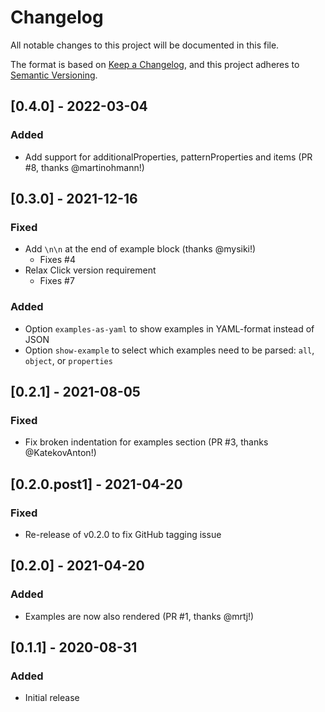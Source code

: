 # Changelog
All notable changes to this project will be documented in this file.

The format is based on [Keep a Changelog](https://keepachangelog.com/en/1.0.0/),
and this project adheres to
[Semantic Versioning](https://semver.org/spec/v2.0.0.html).

## [0.4.0] - 2022-03-04

### Added
- Add support for additionalProperties, patternProperties and items (PR #8, thanks @martinohmann!)

## [0.3.0] - 2021-12-16

### Fixed
- Add `\n\n` at the end of example block (thanks @mysiki!)
  - Fixes #4
- Relax Click version requirement
  - Fixes #7

### Added
- Option `examples-as-yaml` to show examples in YAML-format instead of JSON
- Option `show-example` to select which examples need to be parsed: `all`, `object`, or `properties`

## [0.2.1] - 2021-08-05

### Fixed
- Fix broken indentation for examples section (PR #3, thanks @KatekovAnton!)

## [0.2.0.post1] - 2021-04-20

### Fixed
- Re-release of v0.2.0 to fix GitHub tagging issue

## [0.2.0] - 2021-04-20

### Added
- Examples are now also rendered (PR #1, thanks @mrtj!)

## [0.1.1] - 2020-08-31

### Added
- Initial release
